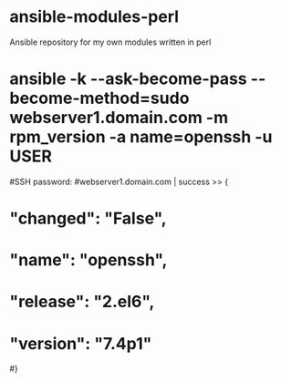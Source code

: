 # ansible-modules-perl

Ansible repository for my own modules written in perl

# ansible -k --ask-become-pass --become-method=sudo webserver1.domain.com -m rpm_version -a name=openssh -u USER
#SSH password: 
#webserver1.domain.com | success >> {
#    "changed": "False",
#    "name": "openssh",
#    "release": "2.el6",
#    "version": "7.4p1"
#}

